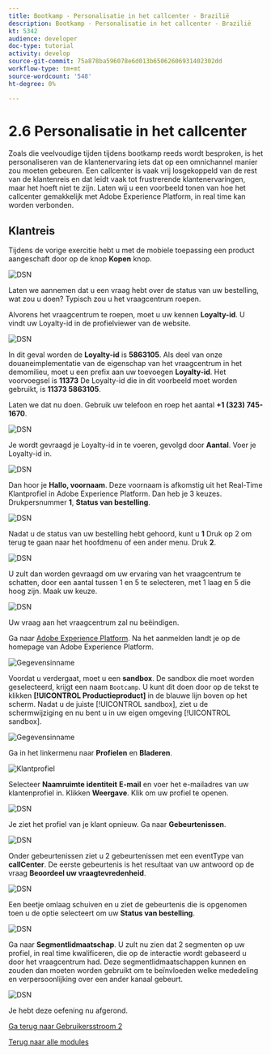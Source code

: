 ```yaml
---
title: Bootkamp - Personalisatie in het callcenter - Brazilië
description: Bootkamp - Personalisatie in het callcenter - Brazilië
kt: 5342
audience: developer
doc-type: tutorial
activity: develop
source-git-commit: 75a878ba596078e6d013b65062606931402302dd
workflow-type: tm+mt
source-wordcount: '548'
ht-degree: 0%

---
```


# 2.6 Personalisatie in het callcenter

Zoals die veelvoudige tijden tijdens bootkamp reeds wordt besproken, is het personaliseren van de klantenervaring iets dat op een omnichannel manier zou moeten gebeuren. Een callcenter is vaak vrij losgekoppeld van de rest van de klantenreis en dat leidt vaak tot frustrerende klantenervaringen, maar het hoeft niet te zijn. Laten wij u een voorbeeld tonen van hoe het callcenter gemakkelijk met Adobe Experience Platform, in real time kan worden verbonden.

## Klantreis

Tijdens de vorige exercitie hebt u met de mobiele toepassing een product aangeschaft door op de knop **Kopen** knop.

![DSN](./images/app20.png)

Laten we aannemen dat u een vraag hebt over de status van uw bestelling, wat zou u doen? Typisch zou u het vraagcentrum roepen.

Alvorens het vraagcentrum te roepen, moet u uw kennen **Loyalty-id**. U vindt uw Loyalty-id in de profielviewer van de website.

![DSN](./images/cc1.png)

In dit geval worden de **Loyalty-id** is **5863105**. Als deel van onze douaneimplementatie van de eigenschap van het vraagcentrum in het demomilieu, moet u een prefix aan uw toevoegen **Loyalty-id**. Het voorvoegsel is **11373** De Loyalty-id die in dit voorbeeld moet worden gebruikt, is **11373 5863105**.

Laten we dat nu doen. Gebruik uw telefoon en roep het aantal **+1 (323) 745-1670**.

![DSN](./images/cc2.png)

Je wordt gevraagd je Loyalty-id in te voeren, gevolgd door **Aantal**. Voer je Loyalty-id in.

![DSN](./images/cc3.png)

Dan hoor je **Hallo, voornaam**. Deze voornaam is afkomstig uit het Real-Time Klantprofiel in Adobe Experience Platform. Dan heb je 3 keuzes. Drukpersnummer **1**, **Status van bestelling**.

![DSN](./images/cc4.png)

Nadat u de status van uw bestelling hebt gehoord, kunt u **1** Druk op 2 om terug te gaan naar het hoofdmenu of een ander menu. Druk **2**.

![DSN](./images/cc5.png)

U zult dan worden gevraagd om uw ervaring van het vraagcentrum te schatten, door een aantal tussen 1 en 5 te selecteren, met 1 laag en 5 die hoog zijn. Maak uw keuze.

![DSN](./images/cc6.png)

Uw vraag aan het vraagcentrum zal nu beëindigen.

Ga naar [Adobe Experience Platform](https://experience.adobe.com/platform). Na het aanmelden landt je op de homepage van Adobe Experience Platform.

![Gegevensinname](./images/home.png)

Voordat u verdergaat, moet u een **sandbox**. De sandbox die moet worden geselecteerd, krijgt een naam ``Bootcamp``. U kunt dit doen door op de tekst te klikken **[!UICONTROL Productieproduct]** in de blauwe lijn boven op het scherm. Nadat u de juiste [!UICONTROL sandbox], ziet u de schermwijziging en nu bent u in uw eigen omgeving [!UICONTROL sandbox].

![Gegevensinname](./images/sb1.png)

Ga in het linkermenu naar **Profielen** en **Bladeren**.

![Klantprofiel](./images/homemenu.png)

Selecteer **Naamruimte identiteit** **E-mail** en voer het e-mailadres van uw klantenprofiel in. Klikken **Weergave**. Klik om uw profiel te openen.

![DSN](./images/cc7.png)

Je ziet het profiel van je klant opnieuw. Ga naar **Gebeurtenissen**.

![DSN](./images/cc8.png)

Onder gebeurtenissen ziet u 2 gebeurtenissen met een eventType van **callCenter**. De eerste gebeurtenis is het resultaat van uw antwoord op de vraag **Beoordeel uw vraagtevredenheid**.

![DSN](./images/cc9.png)

Een beetje omlaag schuiven en u ziet de gebeurtenis die is opgenomen toen u de optie selecteert om uw **Status van bestelling**.

![DSN](./images/cc10.png)

Ga naar **Segmentlidmaatschap**. U zult nu zien dat 2 segmenten op uw profiel, in real time kwalificeren, die op de interactie wordt gebaseerd u door het vraagcentrum had. Deze segmentlidmaatschappen kunnen en zouden dan moeten worden gebruikt om te beïnvloeden welke mededeling en verpersoonlijking over een ander kanaal gebeurt.

![DSN](./images/cc11.png)

Je hebt deze oefening nu afgerond.

[Ga terug naar Gebruikersstroom 2](./uc2.md)

[Terug naar alle modules](../../overview.md)
